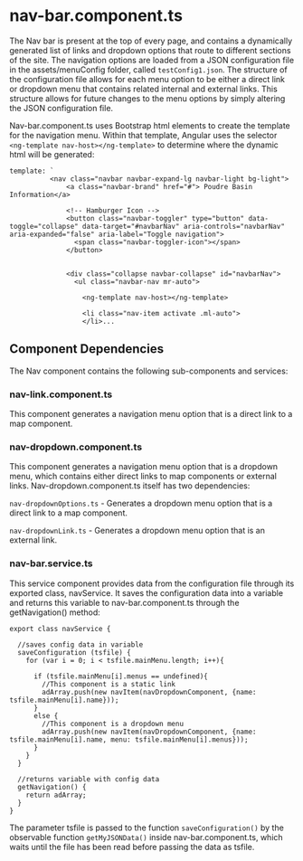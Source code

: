 # nav-bar.component.ts

The Nav bar is present at the top of every page, and contains a dynamically generated list of links and dropdown options that route to different sections of the site.  The navigation options are loaded from a JSON configuration file in the assets/menuConfig folder, called `testConfig1.json`.  The structure of the configuration file allows for each menu option to be either a direct link or dropdown menu that contains related internal and external links.  This structure allows for future changes to the menu options by simply altering the JSON configuration file.

Nav-bar.component.ts uses Bootstrap html elements to create the template for the navigation menu.  Within that template, Angular uses the selector `<ng-template nav-host></ng-template>` to determine where the dynamic html will be generated:

```
template: `
          <nav class="navbar navbar-expand-lg navbar-light bg-light">
              <a class="navbar-brand" href="#"> Poudre Basin Information</a>

              <!-- Hamburger Icon -->
              <button class="navbar-toggler" type="button" data-toggle="collapse" data-target="#navbarNav" aria-controls="navbarNav" aria-expanded="false" aria-label="Toggle navigation">
                <span class="navbar-toggler-icon"></span>
              </button>


              <div class="collapse navbar-collapse" id="navbarNav">
                <ul class="navbar-nav mr-auto">

                  <ng-template nav-host></ng-template>

                  <li class="nav-item activate .ml-auto">
                  </li>...

```

## Component Dependencies

The Nav component contains the following sub-components and services:

### nav-link.component.ts

This component generates a navigation menu option that is a direct link to a map component.

### nav-dropdown.component.ts

This component generates a navigation menu option that is a dropdown menu, which contains either direct links to map components or external links.  Nav-dropdown.component.ts itself has two dependencies:

`nav-dropdownOptions.ts` - Generates a dropdown menu option that is a direct link to a map component.

`nav-dropdownLink.ts` - Generates a dropdown menu option that is an external link.

### nav-bar.service.ts

This service component provides data from the configuration file through its exported class, navService.  It saves the configuration data into a variable and returns this variable to nav-bar.component.ts through the getNavigation() method:

```
export class navService {

  //saves config data in variable
  saveConfiguration (tsfile) {
    for (var i = 0; i < tsfile.mainMenu.length; i++){

      if (tsfile.mainMenu[i].menus == undefined){
        //This component is a static link
        adArray.push(new navItem(navDropdownComponent, {name: tsfile.mainMenu[i].name}));
      }
      else {
        //This component is a dropdown menu
        adArray.push(new navItem(navDropdownComponent, {name: tsfile.mainMenu[i].name, menu: tsfile.mainMenu[i].menus}));
      }
    }
  }

  //returns variable with config data
  getNavigation() {
    return adArray;
  }
}
```

The parameter tsfile is passed to the function `saveConfiguration()` by the observable function `getMyJSONData()` inside nav-bar.component.ts, which waits until the file has been read before passing the data as tsfile.
